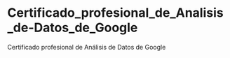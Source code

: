 # Certificado_profesional_de_Analisis_de-Datos_de_Google
Certificado profesional de Análisis de Datos de Google
